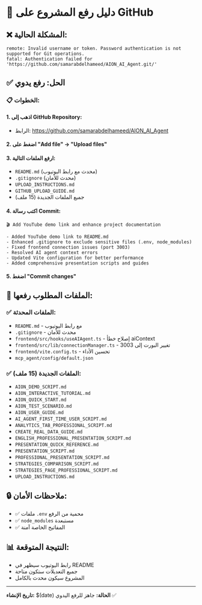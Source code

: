 # 🚀 دليل رفع المشروع على GitHub

## ❌ المشكلة الحالية:

```
remote: Invalid username or token. Password authentication is not supported for Git operations.
fatal: Authentication failed for 'https://github.com/samarabdelhameed/AION_AI_Agent.git/'
```

## ✅ الحل: رفع يدوي

### 📋 الخطوات:

#### 1. **اذهب إلى GitHub Repository:**

- الرابط: https://github.com/samarabdelhameed/AION_AI_Agent

#### 2. **اضغط على "Add file" → "Upload files"**

#### 3. **ارفع الملفات التالية:**

- `README.md` (محدث مع رابط اليوتيوب)
- `.gitignore` (محدث للأمان)
- `UPLOAD_INSTRUCTIONS.md`
- `GITHUB_UPLOAD_GUIDE.md`
- جميع الملفات الجديدة (15 ملف)

#### 4. **اكتب رسالة Commit:**

```
🎬 Add YouTube demo link and enhance project documentation

- Added YouTube demo link to README.md
- Enhanced .gitignore to exclude sensitive files (.env, node_modules)
- Fixed frontend connection issues (port 3003)
- Resolved AI agent context errors
- Updated Vite configuration for better performance
- Added comprehensive presentation scripts and guides
```

#### 5. **اضغط "Commit changes"**

## 🎯 الملفات المطلوب رفعها:

### ✅ الملفات المحدثة:

- `README.md` - مع رابط اليوتيوب
- `.gitignore` - محدث للأمان
- `frontend/src/hooks/useAIAgent.ts` - إصلاح خطأ aiContext
- `frontend/src/lib/connectionManager.ts` - تغيير البورت إلى 3003
- `frontend/vite.config.ts` - تحسين الأداء
- `mcp_agent/config/default.json`

### ✅ الملفات الجديدة (15 ملف):

- `AION_DEMO_SCRIPT.md`
- `AION_INTERACTIVE_TUTORIAL.md`
- `AION_QUICK_START.md`
- `AION_TEST_SCENARIO.md`
- `AION_USER_GUIDE.md`
- `AI_AGENT_FIRST_TIME_USER_SCRIPT.md`
- `ANALYTICS_TAB_PROFESSIONAL_SCRIPT.md`
- `CREATE_REAL_DATA_GUIDE.md`
- `ENGLISH_PROFESSIONAL_PRESENTATION_SCRIPT.md`
- `PRESENTATION_QUICK_REFERENCE.md`
- `PRESENTATION_SCRIPT.md`
- `PROFESSIONAL_PRESENTATION_SCRIPT.md`
- `STRATEGIES_COMPARISON_SCRIPT.md`
- `STRATEGIES_PAGE_PROFESSIONAL_SCRIPT.md`
- `UPLOAD_INSTRUCTIONS.md`

## 🔒 ملاحظات الأمان:

- ✅ ملفات `.env` محمية من الرفع
- ✅ `node_modules` مستبعدة
- ✅ المفاتيح الخاصة آمنة

## 📊 النتيجة المتوقعة:

- رابط اليوتيوب سيظهر في README
- جميع التعديلات ستكون متاحة
- المشروع سيكون محدث بالكامل

---

**تاريخ الإنشاء:** $(date)
**الحالة:** جاهز للرفع اليدوي ✅

